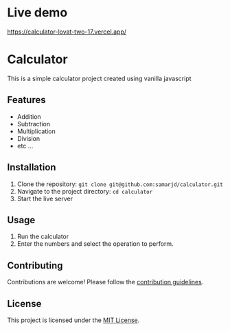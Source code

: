 # Live demo

https://calculator-lovat-two-17.vercel.app/

# Calculator

This is a simple calculator project created using vanilla javascript

## Features

- Addition
- Subtraction
- Multiplication
- Division
- etc ...

## Installation

1. Clone the repository: `git clone git@github.com:samarjd/calculator.git`
2. Navigate to the project directory: `cd calculator`
3. Start the live server

## Usage

1. Run the calculator
2. Enter the numbers and select the operation to perform.

## Contributing

Contributions are welcome! Please follow the [contribution guidelines](CONTRIBUTING.md).

## License

This project is licensed under the [MIT License](LICENSE).

